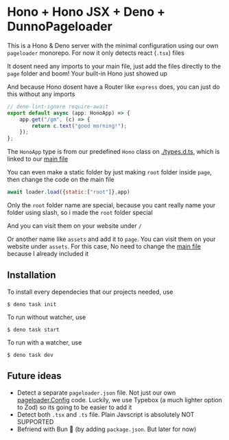 # Hono + Hono JSX + Deno + DunnoPageloader
This is a Hono & Deno server with the minimal configuration using our own `pageloader` monorepo. For now it only detects react (`.tsx`) files

It dosent need any imports to your main file, just add the files directly to the `page` folder and boom! Your built-in Hono just showed up

And because Hono dosent have a Router like `express` does, you can just do this without any imports

```js
// deno-lint-ignore require-await
export default async (app: HonoApp) => {
    app.get("/gm", (c) => {
        return c.text("good morning!");
    });
};
```

The `HonoApp` type is from our predefined `Hono` class on [./types.d.ts](./types.d.ts), which is linked to our [main file](./main.ts)

You can even make a static folder by just making `root` folder inside `page`, then change the code on the main file
```js
await loader.load({static:["root"]},app)
```
Only the `root` folder name are special, because you cant really name your folder using slash, so i made the `root` folder special

And you can visit them on your website under `/`

Or another name like `assets` and add it to `page`. You can visit them on your website under `assets`. For this case, No need to change the [main file](./main.ts) because I already included it

## Installation
To install every dependecies that our projects needed, use
```shell
$ deno task init
```
To run without watcher, use 
```shell
$ deno task start
```
To run with a watcher, use 
```shell
$ deno task dev
```


## Future ideas
- Detect a separate `pageloader.json` file. Not just our own [pageloader.Config](./pageloader/mod.ts#14) code. Luckily, we use Typebox (a much lighter option to Zod) so its going to be easier to add it
- Detect both `.tsx` and `.ts` file. Plain Javscript is absolutely NOT SUPPORTED
- Befriend with Bun :handshake: (by adding `package.json`. But later for now)
